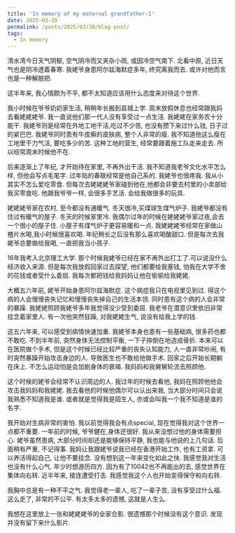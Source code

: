 ```yaml
---
title: 'In memory of my maternal grandfather-1'
date: 2025-03-30
permalink: /posts/2025/03/30/blog-post/
tags:
  - In memory
---
```



清水湾今日天气阴郁, 空气阴冷而又夹杂小雨, 或因冷空气南下. 北看中原, 近日天气也是阴冷透着春寒. 我姥爷身患阿尔兹海默症多年, 终究离我而去. 或许对他而言也是一种解脱把.

这半年来, 我心情颇为不平, 都不太知道应该用什么态度来对待这个世界.

我小时候在爷爷奶奶家生活, 稍稍年长搬到县城上学. 周末放假休息也经常跟我妈去看姥姥姥爷. 我一直说他们那一代人没有享受过一点生活. 我姥姥在家务农十分能干. 我姥爷则是经常在外地工地干活,吃过不少苦, 也没有攒下来过什么钱, 日子过的紧巴巴. 我姥爷同时患有牛皮癣的皮肤病, 整个人非常的瘦. 我不知道他这么瘦在工地里干力气活, 要吃多少的苦. 这种工地的营生, 经常要跟着施工队走来走去. 所以经常周末时候他不在.

后来逐渐上了年纪, 才开始待在家里, 不再外出干活. 我不知道我老爷文化水平怎么样, 但他会写点毛笔字. 过年贴的春联经常是他自己系的. 我姥爷也很疼我. 我从小其实不怎么爱吃零食. 但每次去姥姥姥爷家碰到他在,他都会非要去村里的小卖部给我买零食吃. 他跟我爷爷一样, 会很多手艺活. 会给我做很多的玩具. 

姥姥姥爷家在农村, 至今都没有通暖气. 冬天很冷,买煤球生煤气炉子. 我姥爷都没有住过有暖气的屋子. 冬天的时候家里冷. 我偶尔过年的时候在姥姥姥爷家过夜,会去一个很小的屋子住. 小屋子有煤气炉子更容易暖和一点. 我姥姥姥爷经常在家做山楂片水喝,我小时候很喜欢喝. 年纪稍长之后没有那么喜欢喝酸甜口. 但是每次去我姥爷总要做给我喝, 一直把我当小孩子.

16年我考入北京理工大学. 那个时候我姥爷已经在家不再外出打工了.可以说没什么经济收入来源. 但是每次我放假回家过去探望, 他们都要给我塞钱, 怕我在大学不舍的花钱或者受什么委屈. 我每次都把钱给我妈妈让他在偷偷给我姥姥. 

大概五六年前, 姥爷开始身患阿尔兹海默症. 这个病症我只在电视里见到过. 得这个病的人会慢慢丧失记忆和慢慢丧失掉自己的生活本领.  同时患有这个病的人会非常的暴躁. 我姥姥照顾我姥爷多年我觉得没少受到委屈. 我老爷在潜意识里依旧非常挂念着家里人. 有一次他突然狂躁, 对我姥姥生气, 说没有给我上学的钱. 

这五六年来, 可以感受到病情快速加重. 我姥爷本身也患有一些基础病, 很多药也都不敢吃. 不到半年前, 突然身体无法控制平衡, 一下子摔倒在地造成骨折. 本来可以在医院做个手术, 但是这个时候已经比较严重的丧失认知能力, 人一直非常吵闹, 有时突然暴躁开始攻击身边的人. 导致医生也不敢给他做手术. 回家之后开始长期躺在床上. 不怎么运动怕是会加剧身体的衰竭. 我妈妈和我舅舅轮流去照顾他.

这个时候的姥爷会经常不认识周边的人. 我过年的时候去看他, 我妈在照顾他他会攻击我妈妈和我姥姥. 我去看他的时候他偶尔可以认出来我, 当大部分时间只会说我熟悉不知道我是谁. 或者就是觉得我是陌生人, 亦或会叫我一个我不知道是谁的名字. 

我开始对生病非常的害怕. 我以前觉得我会有点special, 现在觉得我对这个世界一点都不重要. 一年前的时候, 爷爷健在,身体还很好. 我从来没想过他的身体需要担心. 姥爷虽然患病, 大部分时间却还是能够保持平静, 我也能与他说的上几句话. 后面稍有严重, 不记得事. 我妈让我跟姥爷说我已经在香港开始工作, 也有工资拿. 可以养活得起自己, 让他不要挂念. 没有想到这一年来变化如此之快. 我感觉我对生活也没有什么心气. 年少时想游历四方. 因为有了10042也不再能出的去, 感觉世界在集体向右转. 近半年来, 接连遭受打击. 我感觉我这个人也开始变得保守和向右转.

我胸中总是有一种不平之气. 我觉得老一辈人, 吃了一辈子苦, 没有享受过什么福. 这么走了, 非常的不公平. 有太多太多的遗憾, 这就是人生么. 

我想在这里放上一张和姥姥姥爷的全家合影. 很遗憾那个时候没有这个意识. 发现并没有留下来什么影片.  